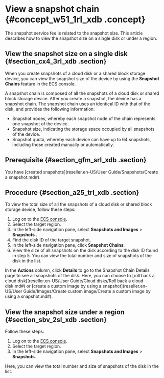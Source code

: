 # View a snapshot chain {#concept_w51_1rl_xdb .concept}

The snapshot service fee is related to the snapshot size. This article describes how to view the snapshot size on a single disk or under a region.

## View the snapshot size on a single disk {#section_cx4_3rl_xdb .section}

When you create snapshots of a cloud disk or a shared block storage device, you can view the snapshot size of the device by using the **Snapshot Chains** feature in the ECS console.

A snapshot chain is composed of all the snapshots of a cloud disk or shared block storage device. After you create a snapshot, the device has a snapshot chain. The snapshot chain uses an identical ID with that of the disk, and provides the following information:

-   Snapshot nodes, whereby each snapshot node of the chain represents one snapshot of the device.
-   Snapshot size, indicating the storage space occupied by all snapshots of the device.
-   Snapshot quota, whereby each device can have up to 64 snapshots, including those created manually or automatically.

## Prerequisite {#section_gfm_srl_xdb .section}

You have [created snapshots](reseller.en-US/User Guide/Snapshots/Create a snapshot.md#).

## Procedure {#section_a25_trl_xdb .section}

To view the total size of all the snapshots of a cloud disk or shared block storage device, follow these steps:

1.  Log on to the [ECS console](https://partners-intl.console.aliyun.com/#/ecs).
2.  Select the target region.
3.  In the left-side navigation pane, select **Snapshots and Images** \> **Snapshots** .
4.  Find the disk ID of the target snapshot.
5.  In the left-side navigation pane, click **Snapshot Chains**.
6.  View the size of all snapshots on the disk according to the disk ID found in step 5. You can view the total number and size of snapshots of the disk in the list.

In the **Actions** column, click **Details** to go to the Snapshot Chain Details page to see all snapshots of the disk. Here, you can choose to [roll back a cloud disk](reseller.en-US/User Guide/Cloud disks/Roll back a cloud disk.md#) or [create a custom image by using a snapshot](reseller.en-US/User Guide/Images/Create custom image/Create a custom image by using a snapshot.md#).

## View the snapshot size under a region {#section_sbv_2sl_xdb .section}

Follow these steps:

1.  Log on to the [ECS console](https://partners-intl.console.aliyun.com/#/ecs).
2.  Select the target region.
3.  In the left-side navigation pane, select **Snapshots and Images** \> **Snapshots**.

Here, you can view the total number and size of snapshots of the disk in the list.

